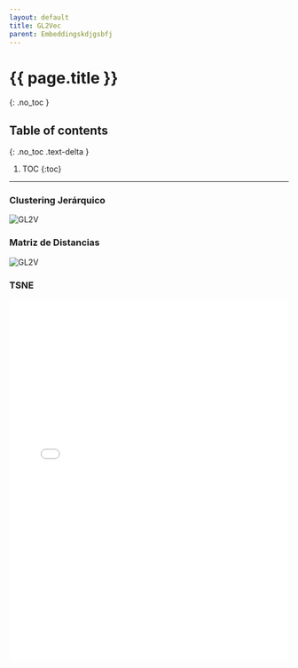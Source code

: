```yaml
---
layout: default
title: GL2Vec
parent: Embeddingskdjgsbfj
---
```


# {{ page.title }}
{: .no_toc }

## Table of contents
{: .no_toc .text-delta }

1. TOC
{:toc}

---

### Clustering Jerárquico
![GL2V](https://raw.githubusercontent.com/roicort/TesisGraphlets/master/embeddings/results/GL2Vec_dendrogram.svg)
### Matriz de Distancias
![GL2V](https://raw.githubusercontent.com/roicort/TesisGraphlets/master/embeddings/distance/GL2Vec.png)

### TSNE

<style>
    iframe{
    border: none;
    }
</style>
<iframe
    width="100%"
    height="650px"
    src="../iframes/TSNE-GL2Vec.html">
</iframe>
